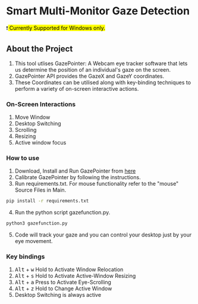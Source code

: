 # Smart Multi-Monitor Gaze Detection

❗️<mark> Currently Supported for Windows only.</mark>

## About the Project
1. This tool utlises GazePointer: A Webcam eye tracker software that lets us determine the position of an individual's gaze on the screen. 
2. GazePointer API provides the GazeX and GazeY coordinates.
3. These Coordinates can be utilised along with key-binding techniques to perform a variety of on-screen interactive actions. 

### On-Screen Interactions<br/>
 1. Move Window<br/>
 2. Desktop Switching<br/>
 3. Scrolling<br/>
 4. Resizing<br/>
 5. Active window focus<br/>

### How to use
1. Download, Install and Run GazePointer from [here](https://sourceforge.net/projects/gazepointer/)
2. Calibrate GazePointer by following the instructions.
3. Run requirements.txt. For mouse functionality refer to the "mouse" Source Files in Main.

```bash
pip install -r requirements.txt
```

4. Run the python script gazefunction.py.

```bash
python3 gazefunction.py
```

5. Code will track your gaze and you can control your desktop just by your eye movement.

### Key bindings
1. <kbd>Alt</kbd> + <kbd>w</kbd> Hold to Activate Window Relocation
2. <kbd>Alt</kbd> + <kbd>s</kbd> Hold to Activate Active-Window Resizing
3. <kbd>Alt</kbd> + <kbd>a</kbd> Press to Activate Eye-Scrolling
4. <kbd>Alt</kbd> + <kbd>z</kbd> Hold to Change Active Window
5. Desktop Switching is always active<br/>
